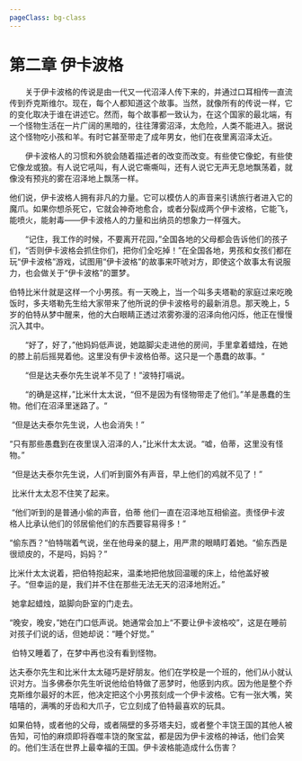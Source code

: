 ```yaml
---
pageClass: bg-class
---
```


# 第二章 伊卡波格

　　关于伊卡波格的传说是由一代又一代沼泽人传下来的，并通过口耳相传一直流传到乔克斯维尔。现在，每个人都知道这个故事。当然，就像所有的传说一样，它的变化取决于谁在讲述它。然而，每个故事都一致认为，在这个国家的最北端，有一个怪物生活在一片广阔的黑暗的，往往薄雾沼泽，太危险，人类不能进入。据说这个怪物吃小孩和羊。有时它甚至带走了成年男女，他们在夜里离沼泽太近。

　　伊卡波格人的习惯和外貌会随着描述者的改变而改变。有些使它像蛇，有些使它像龙或狼。有人说它吼叫，有人说它嘶嘶叫，还有人说它无声无息地飘荡着，就像没有预兆的雾在沼泽地上飘荡一样。

他们说，伊卡波格人拥有非凡的力量。它可以模仿人的声音来引诱旅行者进入它的魔爪。如果你想杀死它，它就会神奇地愈合，或者分裂成两个伊卡波格，它能飞，能喷火，能射毒——伊卡波格人的力量和出纳员的想象力一样强大。

　　“记住，我工作的时候，不要离开花园，”全国各地的父母都会告诉他们的孩子们，“否则伊卡波格会抓住你们，把你们全吃掉！”在全国各地，男孩和女孩们都在玩“伊卡波格”游戏，试图用“伊卡波格”的故事来吓唬对方，即使这个故事太有说服力，也会做关于“伊卡波格”的噩梦。

伯特比米什就是这样一个小男孩。有一天晚上，当一个叫多夫塔勒的家庭过来吃晚饭时，多夫塔勒先生给大家带来了他所说的伊卡波格号的最新消息。那天晚上，5岁的伯特从梦中醒来，他的大白眼睛正透过浓雾弥漫的沼泽向他闪烁，他正在慢慢沉入其中。

　　“好了，好了，”他妈妈低声说，她踮脚尖走进他的房间，手里拿着蜡烛，在她的膝上前后摇晃着他。这里没有伊卡波格伯蒂。这只是一个愚蠢的故事。“

　　“但是达夫泰尔先生说羊不见了！”波特打嗝说。

　　“的确是这样，”比米什太太说，“但不是因为有怪物带走了他们。”羊是愚蠢的生物。他们在沼泽里迷路了。“

​		“但是达夫泰尔先生说，人也会消失！”

​		“只有那些愚蠢到在夜里误入沼泽的人，”比米什太太说。“嘘，伯蒂，这里没有怪物。”

​		“但是达夫泰尔先生说，人们听到窗外有声音，早上他们的鸡就不见了！”

​		比米什太太忍不住笑了起来。

​		“他们听到的是普通小偷的声音，伯蒂 他们一直在沼泽地互相偷盗。责怪伊卡波格人比承认他们的邻居偷他们的东西要容易得多！”

​		“偷东西？“伯特喘着气说，坐在他母亲的腿上，用严肃的眼睛盯着她。“偷东西是很顽皮的，不是吗，妈妈？”

​		比米什太太说着，把伯特抱起来，温柔地把他放回温暖的床上，给他盖好被子。“但幸运的是，我们并不住在那些无法无天的沼泽地附近。”

​		她拿起蜡烛，踮脚向卧室的门走去。

​		“晚安，晚安，”她在门口低声说。她通常会加上“不要让伊卡波格咬”，这是在睡前对孩子们说的话，但她却说：“睡个好觉。”

​		伯特又睡着了，在梦中再也没有看到怪物。

​		达夫泰尔先生和比米什太太碰巧是好朋友。他们在学校是一个班的，他们从小就认识对方。当多佛泰尔先生听说他给伯特做了恶梦时，他感到内疚。因为他是整个乔克斯维尔最好的木匠，他决定把这个小男孩刻成一个伊卡波格。它有一张大嘴，笑嘻嘻的，满嘴的牙齿和大爪子，它立刻成了伯特最喜欢的玩具。

​		如果伯特，或者他的父母，或者隔壁的多芬塔夫妇，或者整个丰饶王国的其他人被告知，可怕的麻烦即将吞噬丰饶的聚宝盆，都是因为伊卡波格的神话，他们会笑的。他们生活在世界上最幸福的王国。伊卡波格能造成什么伤害？